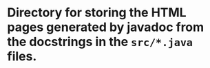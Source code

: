 # Directory for storing the HTML pages generated by javadoc from the docstrings in the `src/*.java` files.
